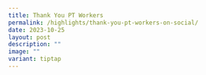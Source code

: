 ```yaml
---
title: Thank You PT Workers
permalink: /highlights/thank-you-pt-workers-on-social/
date: 2023-10-25
layout: post
description: ""
image: ""
variant: tiptap
---
```

